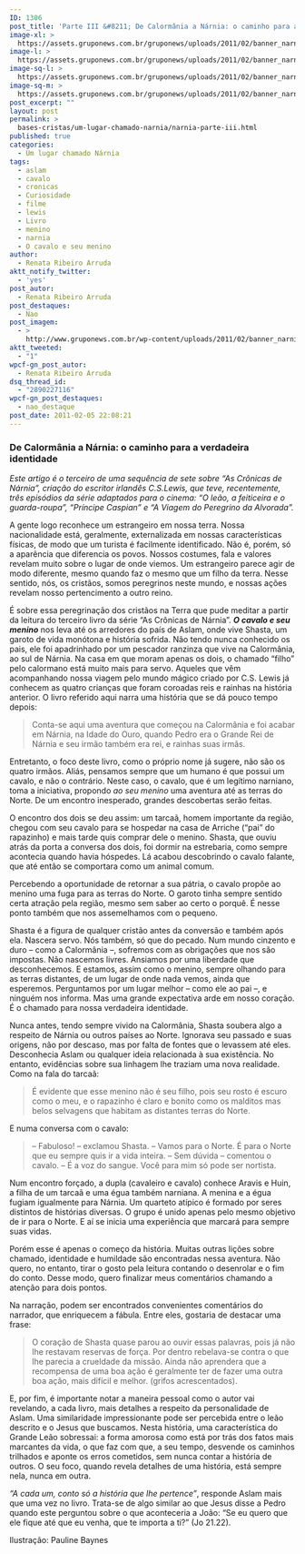 ```yaml
---
ID: 1306
post_title: 'Parte III &#8211; De Calormânia a Nárnia: o caminho para a verdadeira identidade'
image-xl: >
  https://assets.gruponews.com.br/gruponews/uploads/2011/02/banner_narnia_parte3.jpg
image-l: >
  https://assets.gruponews.com.br/gruponews/uploads/2011/02/banner_narnia_parte3.jpg
image-sq-l: >
  https://assets.gruponews.com.br/gruponews/uploads/2011/02/banner_narnia_parte3.jpg
image-sq-m: >
  https://assets.gruponews.com.br/gruponews/uploads/2011/02/banner_narnia_parte3-720x320.jpg
post_excerpt: ""
layout: post
permalink: >
  bases-cristas/um-lugar-chamado-narnia/narnia-parte-iii.html
published: true
categories:
  - Um lugar chamado Nárnia
tags:
  - aslam
  - cavalo
  - cronicas
  - Curiosidade
  - filme
  - lewis
  - Livro
  - menino
  - narnia
  - O cavalo e seu menino
author:
  - Renata Ribeiro Arruda
aktt_notify_twitter:
  - 'yes'
post_autor:
  - Renata Ribeiro Arruda
post_destaques:
  - Nao
post_imagem:
  - >
    http://www.gruponews.com.br/wp-content/uploads/2011/02/banner_narnia_parte3.jpg
aktt_tweeted:
  - "1"
wpcf-gn_post_autor:
  - Renata Ribeiro Arruda
dsq_thread_id:
  - "2890227116"
wpcf-gn_post_destaques:
  - nao_destaque
post_date: 2011-02-05 22:08:21
---
```

<h3>De Calormânia a Nárnia: o caminho para a verdadeira identidade</h3>
<em>Este artigo é o terceiro de uma sequência de sete sobre “As Crônicas de Nárnia”, criação do escritor irlandês C.S.Lewis, que teve, recentemente, três episódios da série adaptados para o cinema: “O leão, a feiticeira e o guarda-roupa”, “Príncipe Caspian” e “A Viagem do Peregrino da Alvorada”. </em>

A gente logo reconhece um estrangeiro em nossa terra. Nossa nacionalidade está, geralmente, externalizada em nossas características físicas, de modo que um turista é facilmente identificado. Não é, porém, só a aparência que diferencia os povos. Nossos costumes, fala e valores revelam muito sobre o lugar de onde viemos. Um estrangeiro parece agir de modo diferente, mesmo quando faz o mesmo que um filho da terra. Nesse sentido, nós, os cristãos, somos peregrinos neste mundo, e nossas ações revelam nosso pertencimento a outro reino.

É sobre essa peregrinação dos cristãos na Terra que pude meditar a partir da leitura do terceiro livro da série “As Crônicas de Nárnia”. <strong><em>O cavalo e seu menino</em></strong> nos leva até os arredores do país de Aslam, onde vive Shasta, um garoto de vida monótona e história sofrida. Não tendo nunca conhecido os pais, ele foi apadrinhado por um pescador ranzinza que vive na Calormânia, ao sul de Nárnia. Na casa em que moram apenas os dois, o chamado “filho” pelo calormano está muito mais para servo.
Aqueles que vêm acompanhando nossa viagem pelo mundo mágico criado por C.S. Lewis já conhecem as quatro crianças que foram coroadas reis e rainhas na história anterior. O livro referido aqui narra uma história que se dá pouco tempo depois:
<blockquote>Conta-se aqui uma aventura que começou na Calormânia e foi acabar em Nárnia, na Idade do Ouro, quando Pedro era o Grande Rei de Nárnia e seu irmão também era rei, e rainhas suas irmãs.</blockquote>
Entretanto, o foco deste livro, como o próprio nome já sugere, não são os quatro irmãos. Aliás, pensamos sempre que um humano é que possui um cavalo, e não o contrário. Neste caso, o cavalo, que é um legítimo narniano, toma a iniciativa, propondo <em>ao seu menino</em> uma aventura até as terras do Norte. De um encontro inesperado, grandes descobertas serão feitas.

O encontro dos dois se deu assim: um tarcaã, homem importante da região, chegou com seu cavalo para se hospedar na casa de Arriche (“pai” do rapazinho) e mais tarde quis comprar dele o menino. Shasta, que ouviu atrás da porta a conversa dos dois, foi dormir na estrebaria, como sempre acontecia quando havia hóspedes. Lá acabou descobrindo o cavalo falante, que até então se comportara como um animal comum.

Percebendo a oportunidade de retornar a sua pátria, o cavalo propõe ao menino uma fuga para as terras do Norte. O garoto tinha sempre sentido certa atração pela região, mesmo sem saber ao certo o porquê. É nesse ponto também que nos assemelhamos com o pequeno.

Shasta é a figura de qualquer cristão antes da conversão e também após ela. Nascera servo. Nós também, só que do pecado. Num mundo cinzento e duro – como a Calormânia –, sofremos com as obrigações que nos são impostas. Não nascemos livres. Ansiamos por uma liberdade que desconhecemos. E estamos, assim como o menino, sempre olhando para as terras distantes, de um lugar de onde nada vemos, ainda que esperemos. Perguntamos por um lugar melhor – como ele ao pai –, e ninguém nos informa. Mas uma grande expectativa arde em nosso coração. É o chamado para nossa verdadeira identidade.

Nunca antes, tendo sempre vivido na Calormânia, Shasta soubera algo a respeito de Nárnia ou outros países ao Norte. Ignorava seu passado e suas origens, não por descaso, mas por falta de fontes que o levassem até eles. Desconhecia Aslam ou qualquer ideia relacionada à sua existência. No entanto, evidências sobre sua linhagem lhe traziam uma nova realidade. Como na fala do tarcaã:
<blockquote>É evidente que esse menino não é seu filho, pois seu rosto é escuro como o meu, e o rapazinho é claro e bonito como os malditos mas belos selvagens que habitam as distantes terras do Norte.</blockquote>
E numa conversa com o cavalo:
<blockquote>– Fabuloso! – exclamou Shasta. – Vamos para o Norte. É para o Norte que eu sempre quis ir a vida inteira.
– Sem dúvida – comentou o cavalo. – É a voz do sangue. Você para mim só pode ser nortista.</blockquote>
Num encontro forçado, a dupla (cavaleiro e cavalo) conhece Aravis e Huin, a filha de um tarcaã e uma égua também narniana. A menina e a égua fugiam igualmente para Nárnia. Um quarteto atípico é formado por seres distintos de histórias diversas. O grupo é unido apenas pelo mesmo objetivo de ir para o Norte. E aí se inicia uma experiência que marcará para sempre suas vidas.

Porém esse é apenas o começo da história. Muitas outras lições sobre chamado, identidade e humildade são encontradas nessa aventura. Não quero, no entanto, tirar o gosto pela leitura contando o desenrolar e o fim do conto. Desse modo, quero finalizar meus comentários chamando a atenção para dois pontos.

Na narração, podem ser encontrados convenientes comentários do narrador, que enriquecem a fábula. Entre eles, gostaria de destacar uma frase:
<blockquote>O coração de Shasta quase parou ao ouvir essas palavras, pois já não lhe restavam reservas de força. Por dentro rebelava-se contra o que lhe parecia a crueldade da missão. Ainda não aprendera que a recompensa de uma boa ação é geralmente ter de fazer uma outra boa ação, mais difícil e melhor. (grifos acrescentados).</blockquote>
E, por fim, é importante notar a maneira pessoal como o autor vai revelando, a cada livro, mais detalhes a respeito da personalidade de Aslam. Uma similaridade impressionante pode ser percebida entre o leão descrito e o Jesus que buscamos. Nesta história, uma característica do Grande Leão sobressai: a forma amorosa como está por trás dos fatos mais marcantes da vida, o que faz com que, a seu tempo, desvende os caminhos trilhados e aponte os erros cometidos, sem nunca contar a história de outros. O seu foco, quando revela detalhes de uma história, está sempre nela, nunca em outra.

<em>“A cada um, conto só a história que lhe pertence”</em>, responde Aslam mais que uma vez no livro. Trata-se de algo similar ao que Jesus disse a Pedro quando este perguntou sobre o que aconteceria a João: “Se eu quero que ele fique até que eu venha, que te importa a ti?” (Jo 21.22).

Ilustração: Pauline Baynes